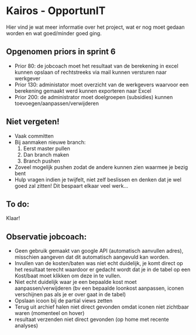 # Kairos - OpportunIT

Hier vind je wat meer informatie over het project,  wat er nog moet gedaan worden en wat goed/minder goed ging.

## Opgenomen priors in sprint 6
* Prior 80: de jobcoach moet het resultaat van de berekening in excel kunnen opslaan of rechtstreeks via mail kunnen versturen naar werkgever
* Prior 130: administator moet overzicht van de werkgevers waarvoor een berekening gemaakt werd kunnen exporteren naar Excel
* Prior 200: de administrator moet doelgroepen (subsidies) kunnen toevoegen/aanpassen/verwijderen

## Niet vergeten!
* Vaak committen
* Bij aanmaken nieuwe branch:
    1. Eerst master pullen
    2. Dan branch maken
    3. Branch pushen
* Zoveel mogelijk pushen zodat de andere kunnen zien waarmee je bezig bent
* Hulp vragen indien je twijfelt, niet zelf beslissen en denken dat je wel goed zal zitten! Dit bespaart elkaar veel werk...

## To do:
Klaar!

## Observatie jobcoach:
* Geen gebruik gemaakt van google API (automatisch aanvullen adres), misschien aangeven dat dit automatisch aangevuld kan worden.
* Invullen van de kosten/baten was niet echt duidelijk, je komt direct op het resultaat terecht waardoor er gedacht wordt dat je in de tabel op een Kost/baat moet klikken om deze in te vullen.
* Niet echt duidelijk waar je een bepaalde kost moet aanpassen/verwijderen (bv een bepaalde loonkost aanpassen, iconen verschijnen pas als je er over gaat in de tabel)
* Opslaan icoon bij de partial views zetten
* Terug uit archief halen niet direct gevonden omdat iconen niet zichtbaar waren (momenteel on hover)
* resultaat verzenden niet direct gevonden (op home met recente analyses)
